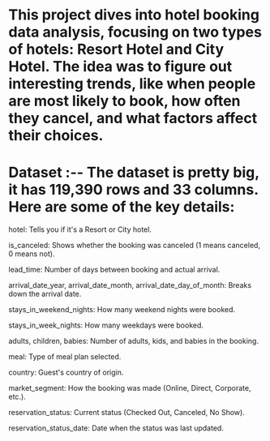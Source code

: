 # This project dives into hotel booking data analysis, focusing on two types of hotels: Resort Hotel and City Hotel. The idea was to figure out interesting trends, like when people are most likely to book, how often they cancel, and what factors affect their choices.

# Dataset :-- The dataset is pretty big, it has 119,390 rows and 33 columns. Here are some of the key details:

hotel: Tells you if it's a Resort or City hotel.

is_canceled: Shows whether the booking was canceled (1 means canceled, 0 means not).

lead_time: Number of days between booking and actual arrival.

arrival_date_year, arrival_date_month, arrival_date_day_of_month: Breaks down the arrival date.

stays_in_weekend_nights: How many weekend nights were booked.

stays_in_week_nights: How many weekdays were booked.

adults, children, babies: Number of adults, kids, and babies in the booking.

meal: Type of meal plan selected.

country: Guest's country of origin.

market_segment: How the booking was made (Online, Direct, Corporate, etc.).

reservation_status: Current status (Checked Out, Canceled, No Show).

reservation_status_date: Date when the status was last updated.
